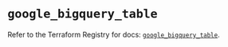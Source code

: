 # `google_bigquery_table`

Refer to the Terraform Registry for docs: [`google_bigquery_table`](https://registry.terraform.io/providers/hashicorp/google-beta/6.3.0/docs/resources/google_bigquery_table).
